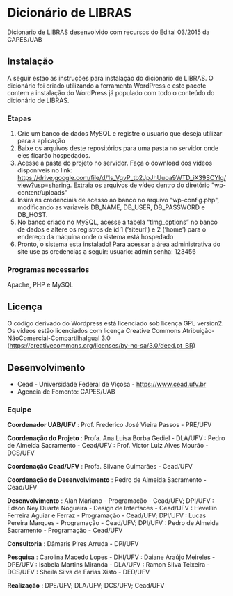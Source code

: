 # Dicionário de LIBRAS
Dicionario de LIBRAS desenvolvido com recursos do Edital 03/2015 da CAPES/UAB

## Instalação
A seguir estao as instruções para instalação do dicionario de LIBRAS. O dicionário foi criado utilizando a ferramenta WordPress e este pacote contem a instalação do WordPress já populado com todo o conteúdo do dicionário de LIBRAS. 

### Etapas
1. Crie um banco de dados MySQL e registre o usuario que deseja utilizar para a aplicação
2. Baixe os arquivos deste repositórios para uma pasta no servidor onde eles ficarão hospedados. 
3. Acesse a pasta do projeto no servidor. Faça o download dos vídeos disponíveis no link: https://drive.google.com/file/d/1s_VgvP_tb2JpJhUuoa9WTD_iX39SCYlg/view?usp=sharing. Extraia os arquivos de vídeo dentro do diretório "wp-content/uploads"
4. Insira as credenciais de acesso ao banco no arquivo "wp-config.php", modificando as variaveis DB_NAME, DB_USER, DB_PASSWORD e DB_HOST.
5. No banco criado no MySQL, acesse a tabela “tlmg_options” no banco de dados e altere os registros de id 1 (‘siteurl’) e 2 (‘home’) para o endereço da máquina onde o sistema está hospedado
6. Pronto, o sistema esta instalado! Para acessar a área administrativa do site use as credencias a seguir:
  usuario: admin
  senha: 123456

### Programas necessarios
Apache, PHP e MySQL

## Licença
O código derivado do Wordpress está licenciado sob licença GPL version2. Os vídeos estão licenciados com licença Creative Commons Atribuição-NãoComercial-CompartilhaIgual 3.0 (https://creativecommons.org/licenses/by-nc-sa/3.0/deed.pt_BR)

## Desenvolvimento
- Cead - Universidade Federal de Viçosa - https://www.cead.ufv.br
- Agencia de Fomento: CAPES/UAB

### Equipe

**Coordenador UAB/UFV**
:  Prof. Frederico José Vieira Passos - PRE/UFV

**Coordenação do Projeto**
:  Profa. Ana Luisa Borba Gediel - DLA/UFV
:  Pedro de Almeida Sacramento - Cead/UFV
:  Prof. Victor Luiz Alves Mourão - DCS/UFV

**Coordenação Cead/UFV**
: Profa. Silvane Guimarães - Cead/UFV

**Coordenação de Desenvolvimento**
: Pedro de Almeida Sacramento - Cead/UFV

**Desenvolvimento**
: Alan Mariano - Programação - Cead/UFV; DPI/UFV
: Edson Ney Duarte Nogueira - Design de Interfaces - Cead/UFV
: Hevellin Ferreira Aguiar e Ferraz - Programação - Cead/UFV; DPI/UFV
: Lucas Pereira Marques - Programação - Cead/UFV; DPI/UFV
: Pedro de Almeida Sacramento - Programação - Cead/UFV

**Consultoria**
: Dâmaris Pires Arruda - DPI/UFV

**Pesquisa**
: Carolina Macedo Lopes - DHI/UFV
: Daiane Araújo Meireles - DPE/UFV
: Isabela Martins Miranda - DLA/UFV
: Ramon Silva Teixeira - DCS/UFV
: Sheila Silva de Farias Xisto - DED/UFV

**Realização**
: DPE/UFV; DLA/UFV; DCS/UFV; Cead/UFV
